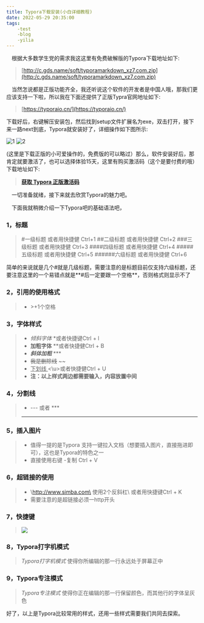 ```yaml
---
title: Typora下载安装(小白详细教程)
date: 2022-05-29 20:35:00
tags:
	-test
    -blog
    -yilia
---
```


&emsp;根据大多数学生党的需求我这这里有免费破解版的Typora下载地址如下:
> [http://c.gds.name/soft/typoramarkdown_xz7.com.zip](http:/c.gds.name/soft/typoramarkdown_xz7.com.zip)
  
&emsp;当然怎说都是正版功能齐全，我还听说这个软件的开发者是中国人哦，那我们更应该支持一下啦，所以我在下面还提供了正版Typra官网地址如下:
>[https://typoraio.cn/](https://typoraio.cn/) 
<!-- more -->
下载好后，右键解压安装包，然后找到setup文件扩展名为exe，双击打开，接下来一路next到底，Typora就安装好了，详细操作如下图所示:
>
![1](https://obohe.com/i/2022/05/29/12bquic.png)
![2](https://obohe.com/i/2022/05/29/12bqvcv.png)

(这里是下载正版的小可爱操作的，免费版的可以略过）那么，软件安装好后，那肯定就要激活了，也可以选择体验15天，这里有购买激活码（这个是要付费的哦）下载地址如下:
>[**获取 Typora 正版激活码**](https://store.lizhi.io/site/products/id/520?cid=ufak4uer) 
  
&emsp;一切准备就绪，接下来就去欣赏Typora的魅力吧。

&emsp;下面我就稍微介绍一下Typora吧的基础语法吧，
### 1，标题
> #一级标题 或者用快捷健 Ctrl+1
> ##二级标题 或者用快捷健 Ctrl+2
> ###三级标题 或者用快捷健 Ctrl+3
> ####四级标题 或者用快捷健 Ctrl+4
> #####五级标题 或者用快捷健 Ctrl+5
> ######六级标题 或者用快捷健 Ctrl+6    

简单的来说就是几个#就是几级标题，需要注意的是标题目前仅支持六级标题，还要注意这里的一个易错点就是**#后一定要跟一个空格**，否则格式则显示不了
### 2，引用的使用格式
> - \>+1个空格
### 3，字体样式
> - *倾斜字体* *或者快捷键Ctrl + l  
> - **加粗字体** **或者快捷健Ctrl + B 
> - ***斜体加粗*** ***  
> - ~~我是删除线~~  ~~
> - <u>下划线 </u> <\u>或者快捷健Ctrl + U
> - **注：以上样式两边都需要输入，内容放置中间**
 
### 4，分割线
> - --- 或者 ***
> ***
### 5，插入图片
> - 值得一提的是Typora 支持一键拉入文档（想要插入图片，直接拖进即可），这也是Typora的特色之一  
> - 直接使用右键 -复制 Ctrl + V

### 6，超链接的使用
> - \http://www.simba.com\ 使用2个反斜杠\ 或者用快捷键Ctrl + K
> - 需要注意的是超链接必须一http开头  

### 7，快捷键
>![](https://5fou.com/i/2022/05/29/au5f2q0.png)  

### 8，Typora打字机模式
> *Typora打字机模式* 使得你所编辑的那一行永远处于屏幕正中  

### 9，Typora专注模式
> *Typora专注模式* 使得你正在编辑的那一行保留颜色，而其他行的字体呈灰色

好了，以上是Typora比较常用的样式，还用一些样式需要我们共同去探索。